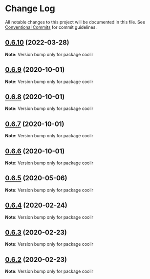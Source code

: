 # Change Log

All notable changes to this project will be documented in this file.
See [Conventional Commits](https://conventionalcommits.org) for commit guidelines.

## [0.6.10](https://github.com/coolir/coolir-cli/compare/coolir@0.6.9...coolir@0.6.10) (2022-03-28)

**Note:** Version bump only for package coolir





## [0.6.9](https://github.com/coolir/coolir-cli/compare/coolir@0.6.8...coolir@0.6.9) (2020-10-01)

**Note:** Version bump only for package coolir





## [0.6.8](https://github.com/coolir/coolir-cli/compare/coolir@0.6.7...coolir@0.6.8) (2020-10-01)

**Note:** Version bump only for package coolir





## [0.6.7](https://github.com/coolir/coolir-cli/compare/coolir@0.6.6...coolir@0.6.7) (2020-10-01)

**Note:** Version bump only for package coolir





## [0.6.6](https://github.com/coolir/coolir-cli/compare/coolir@0.6.5...coolir@0.6.6) (2020-10-01)

**Note:** Version bump only for package coolir





## [0.6.5](https://github.com/coolir/coolir-cli/compare/coolir@0.6.4...coolir@0.6.5) (2020-05-06)

**Note:** Version bump only for package coolir





## [0.6.4](https://github.com/coolir/coolir-cli/compare/coolir@0.6.3...coolir@0.6.4) (2020-02-24)

**Note:** Version bump only for package coolir





## [0.6.3](https://github.com/coolir/coolir-cli/compare/coolir@0.6.2...coolir@0.6.3) (2020-02-23)

**Note:** Version bump only for package coolir





## [0.6.2](https://github.com/coolir/coolir-cli/compare/coolir@0.6.1...coolir@0.6.2) (2020-02-23)

**Note:** Version bump only for package coolir
